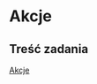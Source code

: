 # Akcje

## Treść zadania

[Akcje](https://szkopul.edu.pl/problemset/problem/akcje/site/?key=statement)